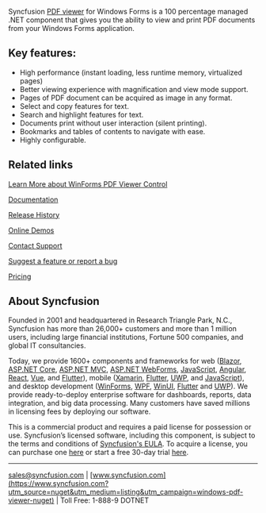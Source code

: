 Syncfusion [PDF viewer](https://www.syncfusion.com/winforms-ui-controls/pdf-viewer?utm_source=nuget&utm_medium=listing&utm_campaign=windows-pdf-viewer-nuget) for Windows Forms is a 100 percentage managed .NET component that gives you the ability to view and print PDF documents from your Windows Forms application.

## Key features:
* High performance (instant loading, less runtime memory, virtualized pages) 
* Better viewing experience with magnification and view mode support.
* Pages of PDF document can be acquired as image in any format.
* Select and copy features for text.
* Search and highlight features for text.
* Documents print without user interaction (silent printing).
* Bookmarks and tables of contents to navigate with ease.
* Highly configurable.

## Related links
[Learn More about WinForms PDF Viewer Control](https://www.syncfusion.com/winforms-ui-controls/pdf-viewer?utm_source=nuget&utm_medium=listing&utm_campaign=windows-pdf-viewer-nuget)

[Documentation]( https://help.syncfusion.com/windowsforms/pdfviewer/overview?utm_source=nuget&utm_medium=listing&utm_campaign=windows-pdf-viewer-nuget)

[Release History](https://help.syncfusion.com/windowsforms/release-notes/v19.3.0.56?utm_source=nuget&utm_medium=listing&utm_campaign=windows-pdf-viewer-nuget)

[Online Demos](https://github.com/syncfusion/winforms-demos/?utm_source=nuget&utm_medium=listing&utm_campaign=windows-pdf-viewer-nuget)

[Contact Support](https://www.syncfusion.com/support/directtrac/incidents/newincident/?utm_source=nuget&utm_medium=listing&utm_campaign=windows-pdf-viewer-nuget)

[Suggest a feature or report a bug](https://www.syncfusion.com/feedback/winforms?utm_source=nuget&utm_medium=listing&utm_campaign=windows-pdf-viewer-nuget)

[Pricing](https://www.syncfusion.com/sales/products/windowsforms?utm_source=nuget&utm_medium=listing&utm_campaign=windows-pdf-viewer-nuget)

## About Syncfusion
Founded in 2001 and headquartered in Research Triangle Park, N.C., Syncfusion has more than 26,000+ customers and more than 1 million users, including large financial institutions, Fortune 500 companies, and global IT consultancies.

Today, we provide 1600+ components and frameworks for web ([Blazor](https://www.syncfusion.com/blazor-components?utm_source=nuget&utm_medium=listing&utm_campaign=windows-pdf-viewer-nuget), [ASP.NET Core](https://www.syncfusion.com/aspnet-core-ui-controls?utm_source=nuget&utm_medium=listing&utm_campaign=windows-pdf-viewer-nuget), [ASP.NET MVC](https://www.syncfusion.com/aspnet-mvc-ui-controls?utm_source=nuget&utm_medium=listing&utm_campaign=windows-pdf-viewer-nuget), [ASP.NET WebForms](https://www.syncfusion.com/jquery/aspnet-webforms-ui-controls?utm_source=nuget&utm_medium=listing&utm_campaign=windows-pdf-viewer-nuget), [JavaScript](https://www.syncfusion.com/javascript-ui-controls?utm_source=nuget&utm_medium=listing&utm_campaign=windows-pdf-viewer-nuget), [Angular](https://www.syncfusion.com/angular-ui-components?utm_source=nuget&utm_medium=listing&utm_campaign=windows-pdf-viewer-nuget), [React](https://www.syncfusion.com/react-ui-components?utm_source=nuget&utm_medium=listing&utm_campaign=windows-pdf-viewer-nuget), [Vue](https://www.syncfusion.com/vue-ui-components?utm_source=nuget&utm_medium=listing&utm_campaign=windows-pdf-viewer-nuget), and [Flutter](https://www.syncfusion.com/flutter-widgets?utm_source=nuget&utm_medium=listing&utm_campaign=windows-pdf-viewer-nuget)), mobile ([Xamarin](https://www.syncfusion.com/xamarin-ui-controls?utm_source=nuget&utm_medium=listing&utm_campaign=windows-pdf-viewer-nuget), [Flutter](https://www.syncfusion.com/flutter-widgets?utm_source=nuget&utm_medium=listing&utm_campaign=windows-pdf-viewer-nuget), [UWP](https://www.syncfusion.com/uwp-ui-controls?utm_source=nuget&utm_medium=listing&utm_campaign=windows-pdf-viewer-nuget), and [JavaScript](https://www.syncfusion.com/javascript-ui-controls?utm_source=nuget&utm_medium=listing&utm_campaign=windows-pdf-viewer-nuget)), and desktop development ([WinForms](https://www.syncfusion.com/winforms-ui-controls?utm_source=nuget&utm_medium=listing&utm_campaign=windows-pdf-viewer-nuget), [WPF](https://www.syncfusion.com/wpf-ui-controls?utm_source=nuget&utm_medium=listing&utm_campaign=windows-pdf-viewer-nuget), [WinUI](https://www.syncfusion.com/winui-controls?utm_source=nuget&utm_medium=listing&utm_campaign=windows-pdf-viewer-nuget), [Flutter](https://www.syncfusion.com/flutter-widgets?utm_source=nuget&utm_medium=listing&utm_campaign=windows-pdf-viewer-nuget) and [UWP](https://www.syncfusion.com/uwp-ui-controls?utm_source=nuget&utm_medium=listing&utm_campaign=windows-pdf-viewer-nuget)). We provide ready-to-deploy enterprise software for dashboards, reports, data integration, and big data processing. Many customers have saved millions in licensing fees by deploying our software.


This is a commercial product and requires a paid license for possession or use. Syncfusion’s licensed software, including this component, is subject to the terms and conditions of [Syncfusion's EULA](https://www.syncfusion.com/eula/es/?utm_source=nuget&utm_medium=listing&utm_campaign=windows-pdf-viewer-nuget). To acquire a license, you can purchase one [here]( https://www.syncfusion.com/sales/products/windowsforms?utm_source=nuget&utm_medium=listing&utm_campaign=windows-pdf-viewer-nuget) or start a free 30-day trial [here](https://www.syncfusion.com/account/manage-trials/start-trials?utm_source=nuget&utm_medium=listing&utm_campaign=windows-pdf-viewer-nuget).

___

[sales@syncfusion.com](mailto:sales@syncfusion.com?Subject=Syncfusion%20Notifications%20WinUI-%20NuGet) | [www.syncfusion.com](https://www.syncfusion.com?utm_source=nuget&utm_medium=listing&utm_campaign=windows-pdf-viewer-nuget) | Toll Free: 1-888-9 DOTNET


